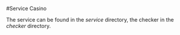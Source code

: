 #Service Casino

The service can be found in the *service* directory, the checker in the *checker* directory.
